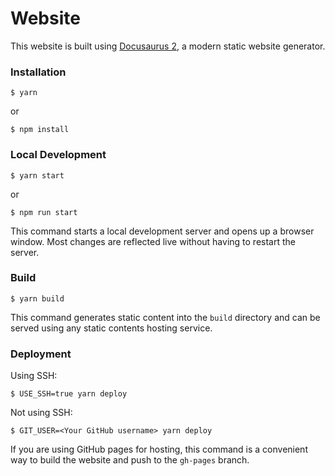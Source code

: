 # Website

This website is built using [Docusaurus 2](https://docusaurus.io/), a modern static website generator.

### Installation

```
$ yarn
```
or
```
$ npm install
```

### Local Development

```
$ yarn start
```
or
```
$ npm run start
```

This command starts a local development server and opens up a browser window. Most changes are reflected live without having to restart the server.

### Build

```
$ yarn build
```

This command generates static content into the `build` directory and can be served using any static contents hosting service.

### Deployment

Using SSH:

```
$ USE_SSH=true yarn deploy
```

Not using SSH:

```
$ GIT_USER=<Your GitHub username> yarn deploy
```

If you are using GitHub pages for hosting, this command is a convenient way to build the website and push to the `gh-pages` branch.
